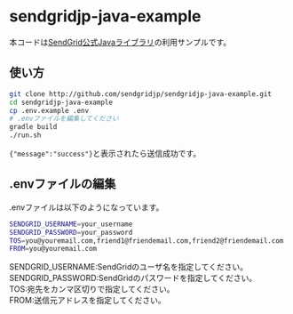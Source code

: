 # sendgridjp-java-example

本コードは[SendGrid公式Javaライブラリ](https://github.com/sendgrid/sendgrid-java)の利用サンプルです。

## 使い方

```bash
git clone http://github.com/sendgridjp/sendgridjp-java-example.git
cd sendgridjp-java-example
cp .env.example .env
# .envファイルを編集してください
gradle build
./run.sh
```
`{"message":"success"}`と表示されたら送信成功です。

## .envファイルの編集
.envファイルは以下のようになっています。

```bash
SENDGRID_USERNAME=your_username
SENDGRID_PASSWORD=your_password
TOS=you@youremail.com,friend1@friendemail.com,friend2@friendemail.com
FROM=you@youremail.com
```
SENDGRID_USERNAME:SendGridのユーザ名を指定してください。  
SENDGRID_PASSWORD:SendGridのパスワードを指定してください。  
TOS:宛先をカンマ区切りで指定してください。  
FROM:送信元アドレスを指定してください。  

